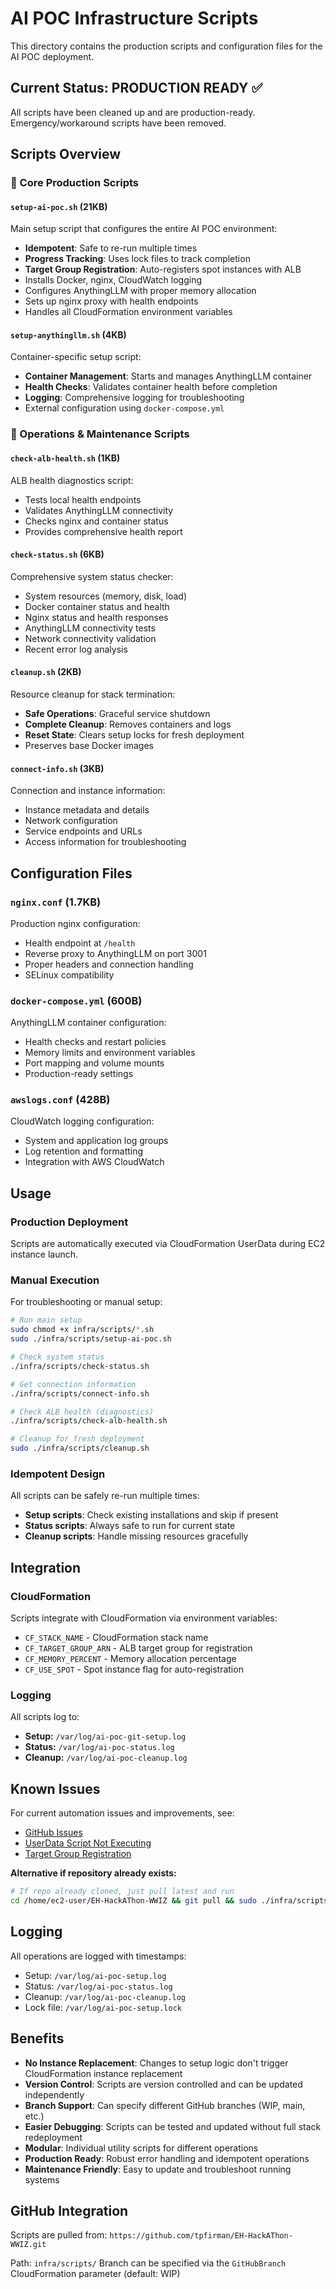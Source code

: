 # AI POC Infrastructure Scripts

This directory contains the production scripts and configuration files for the AI POC deployment.

## Current Status: **PRODUCTION READY** ✅

All scripts have been cleaned up and are production-ready. Emergency/workaround scripts have been removed.

## Scripts Overview

### 🚀 Core Production Scripts

#### `setup-ai-poc.sh` (21KB)
Main setup script that configures the entire AI POC environment:
- **Idempotent**: Safe to re-run multiple times
- **Progress Tracking**: Uses lock files to track completion
- **Target Group Registration**: Auto-registers spot instances with ALB
- Installs Docker, nginx, CloudWatch logging
- Configures AnythingLLM with proper memory allocation
- Sets up nginx proxy with health endpoints
- Handles all CloudFormation environment variables

#### `setup-anythingllm.sh` (4KB) 
Container-specific setup script:
- **Container Management**: Starts and manages AnythingLLM container
- **Health Checks**: Validates container health before completion
- **Logging**: Comprehensive logging for troubleshooting
- External configuration using `docker-compose.yml`

### 🔧 Operations & Maintenance Scripts

#### `check-alb-health.sh` (1KB)
ALB health diagnostics script:
- Tests local health endpoints
- Validates AnythingLLM connectivity
- Checks nginx and container status
- Provides comprehensive health report

#### `check-status.sh` (6KB)
Comprehensive system status checker:
- System resources (memory, disk, load)
- Docker container status and health
- Nginx status and health responses
- AnythingLLM connectivity tests
- Network connectivity validation
- Recent error log analysis

#### `cleanup.sh` (2KB)
Resource cleanup for stack termination:
- **Safe Operations**: Graceful service shutdown
- **Complete Cleanup**: Removes containers and logs
- **Reset State**: Clears setup locks for fresh deployment
- Preserves base Docker images

#### `connect-info.sh` (3KB)
Connection and instance information:
- Instance metadata and details
- Network configuration
- Service endpoints and URLs
- Access information for troubleshooting

## Configuration Files

### `nginx.conf` (1.7KB)
Production nginx configuration:
- Health endpoint at `/health`
- Reverse proxy to AnythingLLM on port 3001
- Proper headers and connection handling
- SELinux compatibility

### `docker-compose.yml` (600B)
AnythingLLM container configuration:
- Health checks and restart policies
- Memory limits and environment variables
- Port mapping and volume mounts
- Production-ready settings

### `awslogs.conf` (428B)
CloudWatch logging configuration:
- System and application log groups
- Log retention and formatting
- Integration with AWS CloudWatch
## Usage

### Production Deployment
Scripts are automatically executed via CloudFormation UserData during EC2 instance launch.

### Manual Execution
For troubleshooting or manual setup:

```bash
# Run main setup
sudo chmod +x infra/scripts/*.sh
sudo ./infra/scripts/setup-ai-poc.sh

# Check system status
./infra/scripts/check-status.sh

# Get connection information
./infra/scripts/connect-info.sh

# Check ALB health (diagnostics)
./infra/scripts/check-alb-health.sh

# Cleanup for fresh deployment
sudo ./infra/scripts/cleanup.sh
```

### Idempotent Design
All scripts can be safely re-run multiple times:
- **Setup scripts**: Check existing installations and skip if present
- **Status scripts**: Always safe to run for current state
- **Cleanup scripts**: Handle missing resources gracefully

## Integration

### CloudFormation
Scripts integrate with CloudFormation via environment variables:
- `CF_STACK_NAME` - CloudFormation stack name
- `CF_TARGET_GROUP_ARN` - ALB target group for registration
- `CF_MEMORY_PERCENT` - Memory allocation percentage
- `CF_USE_SPOT` - Spot instance flag for auto-registration

### Logging
All scripts log to:
- **Setup:** `/var/log/ai-poc-git-setup.log`
- **Status:** `/var/log/ai-poc-status.log`
- **Cleanup:** `/var/log/ai-poc-cleanup.log`

## Known Issues

For current automation issues and improvements, see:
- [GitHub Issues](https://github.com/tpfirman/EH-HackAThon-WWIZ/issues)
- [UserData Script Not Executing](../../github-issue-userdata-not-running.md)
- [Target Group Registration](../../github-issue-target-group-registration.md)

**Alternative if repository already exists:**
```bash
# If repo already cloned, just pull latest and run
cd /home/ec2-user/EH-HackAThon-WWIZ && git pull && sudo ./infra/scripts/setup-ai-poc.sh
```

## Logging

All operations are logged with timestamps:
- Setup: `/var/log/ai-poc-setup.log`
- Status: `/var/log/ai-poc-status.log` 
- Cleanup: `/var/log/ai-poc-cleanup.log`
- Lock file: `/var/log/ai-poc-setup.lock`

## Benefits

- **No Instance Replacement**: Changes to setup logic don't trigger CloudFormation instance replacement
- **Version Control**: Scripts are version controlled and can be updated independently
- **Branch Support**: Can specify different GitHub branches (WIP, main, etc.)
- **Easier Debugging**: Scripts can be tested and updated without full stack redeployment
- **Modular**: Individual utility scripts for different operations
- **Production Ready**: Robust error handling and idempotent operations
- **Maintenance Friendly**: Easy to update and troubleshoot running systems

## GitHub Integration

Scripts are pulled from: `https://github.com/tpfirman/EH-HackAThon-WWIZ.git`

Path: `infra/scripts/`
Branch can be specified via the `GitHubBranch` CloudFormation parameter (default: WIP)
